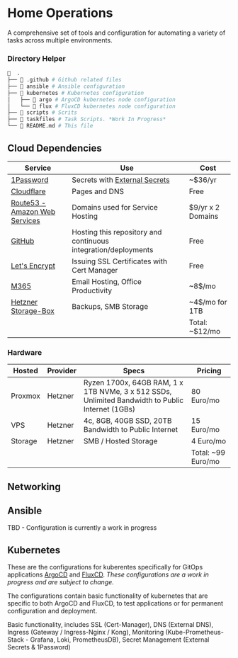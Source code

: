 # Home Operations

A comprehensive set of tools and configuration for automating a variety of tasks across multiple environments.

### Directory Helper

```sh
📁  .
├── 📁 .github # Github related files
├── 📁 ansible # Ansible configuration
├── 📁 kubernetes # Kubernetes configuration
│   ├── 📁 argo # ArgoCD kubernetes node configuration
│   └── 📁 flux # FluxCD kubernetes node configuration
├── 📁 scripts # Scrits
├── 📁 taskfiles # Task Scripts. *Work In Progress*
└── 📁 README.md # This file
```

## Cloud Dependencies

| Service                                                 | Use                                                            | Cost           |
|---------------------------------------------------------|----------------------------------------------------------------|----------------|
| [1Password](https://1password.com/)                     | Secrets with [External Secrets](https://external-secrets.io/)  |  ~$36/yr  |
| [Cloudflare](https://www.cloudflare.com/)               | Pages and DNS                                |  Free  |
| [Route53 - Amazon Web Services](https://aws.amazon.com/route53) | Domains used for Service Hosting                                | $9/yr x 2 Domains    |
| [GitHub](https://github.com/)                           | Hosting this repository and continuous integration/deployments | Free           |
| [Let's Encrypt](https://letsencrypt.org/)               | Issuing SSL Certificates with Cert Manager                     | Free           |
| [M365](https://www.microsoft365.com/)                           | Email Hosting, Office Productivity                                                  |  ~8$/mo  |
| [Hetzner Storage-Box](https://www.hetzner.com/storage/storage-box/)                           | Backups, SMB Storage                                  |  ~4$/mo for 1TB |
|                                                         |                                                                | Total: ~$12/mo |

### Hardware

| Hosted | Provider | Specs | Pricing |
| --- | --- | -- | -- |
| Proxmox | Hetzner | Ryzen 1700x, 64GB RAM, 1 x 1TB NVMe, 3 x 512 SSDs, Unlimited Bandwidth to Public Internet (1GBs) | 80 Euro/mo |
| VPS | Hetzner | 4c, 8GB, 40GB SSD, 20TB Bandwidth to Public Internet | 15 Euro/mo |
| Storage | Hetzner | SMB / Hosted Storage | 4 Euro/mo |
|    |     |     | Total: ~99 Euro/mo   |

## Networking

## Ansible

TBD - Configuration is currently a work in progress

## Kubernetes

These are the configurations for kuberentes specifically for GitOps applications [ArgoCD](https://argoproj.github.io/cd/) and [FluxCD](https://fluxcd.io/). *These configurations are a work in progress and are subject to change.*

The configurations contain basic functionality of kubernetes that are specific to both ArgoCD and FluxCD, to test applications or for permanent configuration and deployment.

Basic functionality, includes SSL (Cert-Manager), DNS (External DNS), Ingress (Gateway / Ingress-Nginx / Kong), Monitoring (Kube-Prometheus-Stack - Grafana, Loki, PrometheusDB), Secret Management (External Secrets & 1Password)

